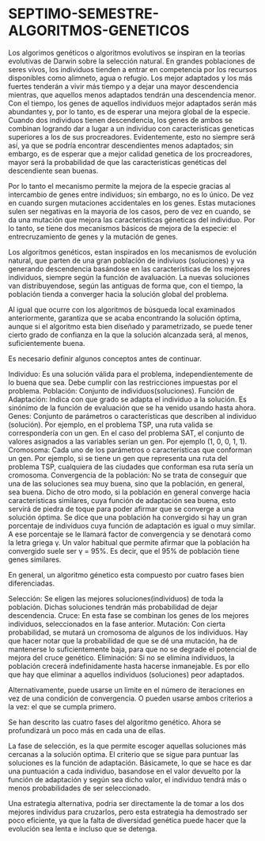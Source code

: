 # SEPTIMO-SEMESTRE-ALGORITMOS-GENETICOS
Los algorimos genéticos o algoritmos evolutivos se inspiran en la teorias evolutivas de Darwin sobre la selección natural. En grandes poblaciones de seres vivos, los individuos tienden a entrar en competencia por los recursos disponibles como alimneto, agua o refugio. Los mejor adaptados y los más fuertes tenderán a vivir más tiempo y a dejar una mayor descendencia mientras, que aquellos menos adaptados tendrán una descendencia menor. Con el tiempo, los genes de aquellos individuos mejor adaptados serán más abundantes y, por lo tanto, es de esperar una mejora global de la especie. Cuando dos individuos tienen descendencia, los genes de ambos se combinan logrando dar a lugar a un individuo con caracteristicas geneticas superiores a los de sus procreadores. Evidentemente, esto no siempre será así, ya que se podría encontrar descendientes menos adaptados; sin embargo, es de esperar que a mejor calidad genetica de los procreadores, mayor será la probabilidad de que las caracteristicas genéticas del descendiente sean buenas.

Por lo tanto el mecanismo permite la mejora de la especie gracias al intercambio de genes entre individuos; sin embargo, no es lo único. De vez en cuando surgen mutaciones accidentales en los genes. Estas mutaciones sulen ser negativas en la mayoria de los casos, pero de vez en cuando, se da una mutación que mejora las caracteristicas géneticas del individuo. Por lo tanto, se tiene dos mecanismos básicos de mejora de la especie: el entrecruzamiento de genes y la mutación de genes.

Los algoritmos genéticos, estan inspirados en los mecanismos de evolución natural, que parten de una gran población de indiviuos (soluciones) y va generando descendencia basándose en las características de los mejores individuos, siempre según la función de avaluación. La nuevas soluciones van distribuyendose, según las antiguas de forma que, con el tiempo, la población tienda a converger hacia la solución global del problema.

Al igual que ocurre con los algoritmos de búsqueda local examinados anteriormente, garantiza que se acaba encontrando la solución óptima, aunque si el algoritmo esta bien diseñado y parametrizado, se puede tener cierto grado de confianza en la que la solución alcanzada será, al menos, suficientemente buena.

Es necesario definir algunos conceptos antes de continuar.

Individuo: Es una solución válida para el problema, independientemente de lo buena que sea. Debe cumplir con las restricciones impuestas por el problema.
Población: Conjunto de individuos(soluciones).
Función de Adaptación: Indica con que grado se adapta el individuo a la solución. Es sinónimo de la función de evaluación que se ha venido usando hasta ahora.
Genes:  Conjunto de parámetros o características que describen al individuo (solución). Por ejemplo, en el problema TSP, una ruta valida se correspondería con un gen. En el caso del problema SAT, el conjunto de valores asignados a las variables serían un gen. Por ejemplo (1, 0, 0, 1, 1).
Cromosoma:  Cada uno de los parámetros o características que conforman un gen. Por ejemplo, si se tiene un gen que representa una ruta del problema TSP, cualquiera de las ciudades que conforman esa ruta sería un cromosoma.
Convergencia de la población:  No se trata de conseguir que una de las soluciones sea muy buena, sino que la población, en general, sea buena. Dicho de otro modo, si la población en general converge hacia características similares, cuya función de adaptación sea buena, esto servirá de piedra de toque para poder afirmar que se converge a una solución óptima. Se dice que una población ha convergido si hay un gran porcentaje de individuos cuya función de adaptación es igual o muy similar. A ese porcentaje se le llamará factor de convergencia y se denotará como la letra griega  γ. Un valor habitual que permite afirmar que la población ha convergido suele ser γ = 95%. Es decir, que el 95% de población tiene genes similares.

En general, un algoritmo génetico esta compuesto por cuatro fases bien diferenciadas.

Selección: Se eligen las mejores soluciones(individuos) de toda la población. Dichas soluciones tendrán más probabilidad de dejar descendencia.
Cruce: En esta fase se combinan los genes de los mejores individuos, seleccionados en la fase anterior.
Mutación: Con cierta probabilidad, se mutará un cromosoma de algunos de los individuos. Hay que hacer notar que la probabilidad de que se dé una mutación, ha de mantenerse lo suficientemente baja, para que no se degrade el potencial de mejora del cruce genético.
Eliminación: Si no se elimina individuos, la población crecerá indefinidamente hasta hacerse inmanejable. Es por ello que hay que eliminar a aquellos individuos (soluciones) peor adaptados.

 Alternativamente, puede usarse un limite en el número de iteraciones en vez de una condición de convergencia. O pueden usarse ambos criterios a la vez: el que se cumpla primero.

Se han descrito las cuatro fases del algoritmo genético. Ahora se profundizará un poco más en cada una de ellas.

La fase de selección, es la que permite escoger aquellas soluciones más cercanas a la solución optima. El criterio que se sigue para puntuar las soluciones es la función de adaptación. Básicamete, lo que se hace es dar una puntuación a cada individuo, basandose en el valor devuelto por la función de adaptación y según sea dicho valor, el individuo tendrá más o menos probabilidades de ser seleccionado.

Una estrategia alternativa, podria ser directamente la de tomar a los dos mejores individus para cruzarlos, pero esta estrategia ha demostrado ser poco eficiente, ya que la falta de diversidad genética puede hacer que la evolución sea lenta e incluso que se detenga.


